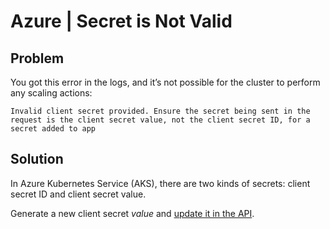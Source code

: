 <meta name="robots" content="noindex">

# Azure | Secret is Not Valid

## Problem

You got this error in the logs, and it’s not possible for the cluster to perform any scaling actions:

`Invalid client secret provided. Ensure the secret being sent in the request is the client secret value, not the client secret ID, for a secret added to app`

## Solution

In Azure Kubernetes Service (AKS), there are two kinds of secrets: client secret ID and client secret value.

Generate a new client secret <i>value</i> and [update it in the API](https://docs.spot.io/api/#tag/Accounts/operation/OrganizationsAndAccountsSetCloudCredentialsForAzure).
